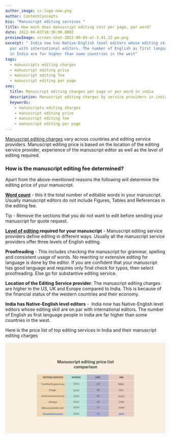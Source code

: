 ```yaml
---
author_image: cc-logo-new.png
author: ContentConcepts
bio: "Manuscript editing services "
title: How much does manuscript editing cost per page, per word?
date: 2022-09-03T18:30:00.000Z
previewImage: screen-shot-2022-09-04-at-3.41.22-pm.png
excerpt: " India now has Native-English level editors whose editing skill are on
  par with international editors. The number of English as first language people
  in India are far higher than some countries in the west"
tags:
  - manuscripts editing charges
  - manuscript editing price
  - manuscript editing fee
  - manuscript editing per page
seo:
  title: Manuscript editing charges per page or per word in india
  description: Manuscript editing charges by service providers in india
  keywords:
    - manuscripts editing charges
    - manuscript editing price
    - manuscript editing fee
    - manuscript editing per page
---
```

[Manuscript editing charges](https://contentconcepts.in/blog/how-much-does-manuscript-editing-cost-per-page-per-word/) vary across countries and editing service providers. Manuscript editing price is based on the location of the editing service provider, experience of the manuscript editor as well as the level of editing required.

### **How is the manuscript editing fee determined?**

Apart from the above-mentioned reasons the following will determine the editing price of your manuscript.

**[Word count](https://contentconcepts.in/pricing/)** - this it the total number of editable words in your manuscript. Usually manuscript editors do not include Figures, Tables and References in the editing fee. 

Tip - Remove the sections that you do not want to edit before sending your manuscript for quote request. 

**[Level of editing ](https://contentconcepts.in/pricing/#pricing)required for your manuscript** - Manuscript editing service providers define editing in different ways. Usually all the manuscript service providers offer three levels of English editing.

**Proofreading** - This includes checking the manuscript for grammar, spelling and consistent usage of words. No rewriting or extensive editing for language is done by the editor. If you are confident that your manuscript has good language and requires only final check for typos, then select proofreading. Else go for substantive editing service.

**Location of the Editing Service provider**: The manuscript editing charges are higher in the US, UK and Europe compared to India. This is because of the financial status of the western countries and their economy. 

**India has Native-English level editors** -  India now has Native-English level editors whose editing skill are on par with international editors. The number of English as first language people in India are far higher than some countries in the west. 

Here is the price list of top editing services in India and their manuscript editing charges

![Manuscript editing fee](manuscript_editing_fee.png "How much does manuscript editing cost")